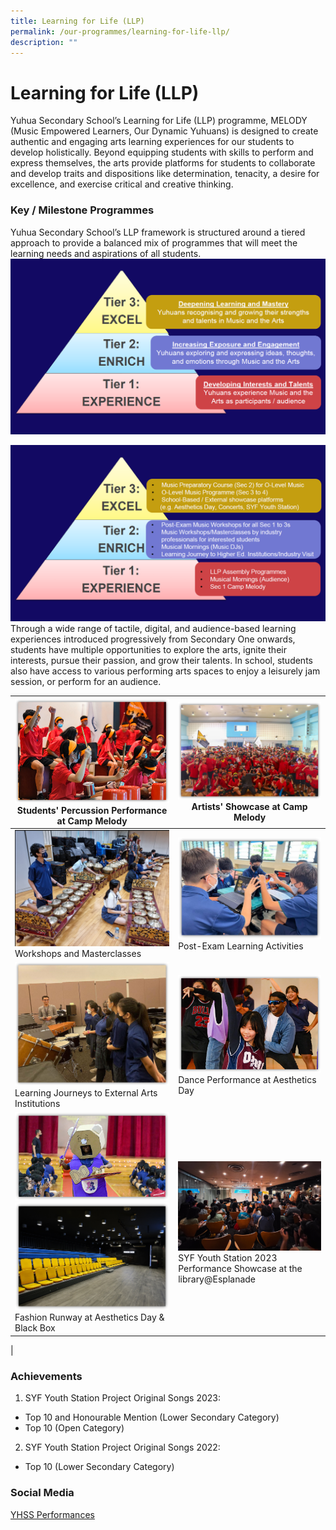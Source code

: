 ```yaml
---
title: Learning for Life (LLP)
permalink: /our-programmes/learning-for-life-llp/
description: ""
---
```

# **Learning for Life (LLP)**
Yuhua Secondary School’s Learning for Life (LLP) programme, MELODY (Music Empowered Learners, Our Dynamic Yuhuans) is designed to create authentic and engaging arts learning experiences for our students to develop holistically. Beyond equipping students with skills to perform and express themselves, the arts provide platforms for students to collaborate and develop traits and dispositions like determination, tenacity, a desire for excellence, and exercise critical and creative thinking. 
### **Key / Milestone Programmes**
Yuhua Secondary School’s LLP framework is structured around a tiered approach to provide a balanced mix of programmes that will meet the learning needs and aspirations of all students.  
![](/images/yhssllp1.PNG)

![](/images/yhssllp2.PNG)
Through a wide range of tactile, digital, and audience-based learning experiences introduced progressively from Secondary One onwards, students have multiple opportunities to explore the arts, ignite their interests, pursue their passion, and grow their talents. In school, students also have access to various performing arts spaces to enjoy a leisurely jam session, or perform for an audience.

| ![](/images/yhssllp3.png)  Students' Percussion Performance at Camp Melody|![](/images/yhssllp4.png) Artists' Showcase at Camp Melody| 
| -------- | -------- | 
|![](/images/yhssllp5.png)Workshops and Masterclasses| ![](/images/yhssllp6.png)Post-Exam Learning Activities | 
| ![](/images/yhssllp7.png)Learning Journeys to External Arts Institutions | ![](/images/yhssllp8.png)Dance Performance at Aesthetics Day | 
| ![](/images/yhssllp9.png)![](/images/yhssllp11.png)Fashion Runway at Aesthetics Day & Black Box| ![](/images/yhssllp.png) SYF Youth Station 2023 Performance Showcase at the library@Esplanade| 
|
### **Achievements**

1) SYF Youth Station Project Original Songs 2023:
* Top 10 and Honourable Mention (Lower Secondary Category)
* Top 10 (Open Category)

2) SYF Youth Station Project Original Songs 2022:
* Top 10 (Lower Secondary Category)

### **Social Media**
[YHSS Performances](https://youtube.com/playlist?list=PLPcKnMGv574196ceMe8p4wxVUEiiDx8g1)